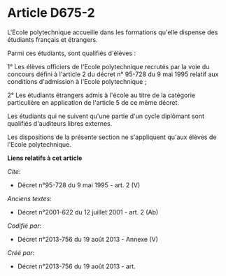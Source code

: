 # Article D675-2

L'Ecole polytechnique accueille dans les formations qu'elle dispense des étudiants français et étrangers.

Parmi ces étudiants, sont qualifiés d'élèves :

1° Les élèves officiers de l'Ecole polytechnique recrutés par la voie du concours défini à l'article 2 du décret n° 95-728 du
9 mai 1995 relatif aux conditions d'admission à l'Ecole polytechnique ;

2° Les étudiants étrangers admis à l'école au titre de la catégorie particulière en application de l'article 5 de ce même
décret.

Les étudiants qui ne suivent qu'une partie d'un cycle diplômant sont qualifiés d'auditeurs libres externes.

Les dispositions de la présente section ne s'appliquent qu'aux élèves de l'Ecole polytechnique.

**Liens relatifs à cet article**

_Cite_:

  - Décret n°95-728 du 9 mai 1995 - art. 2 (V)

_Anciens textes_:

  - Décret n°2001-622 du 12 juillet 2001 - art. 2 (Ab)

_Codifié par_:

  - Décret n°2013-756 du 19 août 2013 -  Annexe (V)

_Créé par_:

  - Décret n°2013-756 du 19 août 2013 - art.
